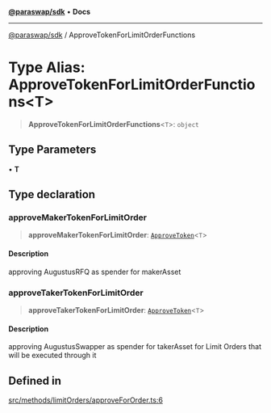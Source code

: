 [**@paraswap/sdk**](../README.md) • **Docs**

***

[@paraswap/sdk](../globals.md) / ApproveTokenForLimitOrderFunctions

# Type Alias: ApproveTokenForLimitOrderFunctions\<T\>

> **ApproveTokenForLimitOrderFunctions**\<`T`\>: `object`

## Type Parameters

• **T**

## Type declaration

### approveMakerTokenForLimitOrder

> **approveMakerTokenForLimitOrder**: [`ApproveToken`](../-internal-/type-aliases/ApproveToken.md)\<`T`\>

#### Description

approving AugustusRFQ as spender for makerAsset

### approveTakerTokenForLimitOrder

> **approveTakerTokenForLimitOrder**: [`ApproveToken`](../-internal-/type-aliases/ApproveToken.md)\<`T`\>

#### Description

approving AugustusSwapper as spender for takerAsset for Limit Orders that will be executed through it

## Defined in

[src/methods/limitOrders/approveForOrder.ts:6](https://github.com/paraswap/paraswap-sdk/blob/master/src/methods/limitOrders/approveForOrder.ts#L6)
